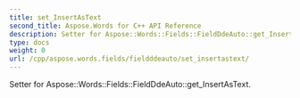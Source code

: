 ```yaml
---
title: set_InsertAsText
second_title: Aspose.Words for C++ API Reference
description: Setter for Aspose::Words::Fields::FieldDdeAuto::get_InsertAsText. 
type: docs
weight: 0
url: /cpp/aspose.words.fields/fieldddeauto/set_insertastext/
---
```


Setter for Aspose::Words::Fields::FieldDdeAuto::get_InsertAsText. 

